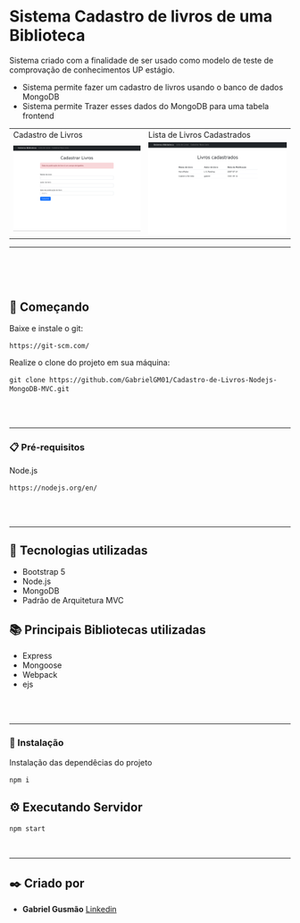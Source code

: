 # Sistema Cadastro de livros de uma Biblioteca

Sistema criado com a finalidade de ser usado como modelo de teste de comprovação de conhecimentos UP estágio.

* Sistema permite fazer um cadastro de livros usando o banco de dados MongoDB
* Sistema permite Trazer esses dados do MongoDB para uma tabela frontend

<table>
    <tr>
        <td>Cadastro de Livros</td>
        <td>Lista de Livros Cadastrados </td>
    </tr>
    <tr>
        <td><img  src="./gitimg/cadastro_tela.png"></td>
        <td><img  src="./gitimg/lista.png"></td>
    </tr>
</table>
<hr>
<br>
<br>
<br>

## 🚀 Começando
Baixe e instale o git:
```
https://git-scm.com/
```
Realize o clone do projeto em sua máquina:
```
git clone https://github.com/GabrielGM01/Cadastro-de-Livros-Nodejs-MongoDB-MVC.git
```
<br>
<br>
<hr>

### 📋 Pré-requisitos

Node.js

```
https://nodejs.org/en/
```
<br>
<br>
<hr>

## 🤺 Tecnologias utilizadas

<ul>
    <li>Bootstrap 5</li>
    <li>Node.js</li>
    <li>MongoDB</li>
    <li>Padrão de Arquitetura MVC</li>
</ul>

## 📚 Principais Bibliotecas utilizadas

<ul>
    <li>Express</li>
    <li>Mongoose</li>
    <li>Webpack</li>
    <li>ejs</li>
</ul>

<br>
<br>
<hr>

### 🔧 Instalação

Instalação das dependêcias do projeto

```
npm i
```

## ⚙️ Executando Servidor

```
npm start
```
<br>
<hr>

## ✒️ Criado por

* **Gabriel Gusmão**  [Linkedin](https://www.linkedin.com/in/gabriel-gusm%C3%A3o-moreno-034113199/)